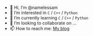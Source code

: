 - 👋 Hi, I’m @namelessam
- 👀 I’m interested in `C` / `C++` / `Python`
- 🌱 I’m currently learning `C` / `C++` / `Python`
- 💞️ I’m looking to collaborate on ...
- 📫 How to reach me: [My blog](https://sammmh.com/)

<!---
namelessam/namelessam is a ✨ special ✨ repository because its `README.md` (this file) appears on your GitHub profile.
You can click the Preview link to take a look at your changes.
--->
